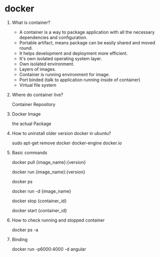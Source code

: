 # docker

1. What is container?

   * A container is a way to package application with all the necessary dependencies and configuration. 
   * Portable artifact, means package can be easily shared and moved round.
   * It helps development and deployment more efficient. 
   * It's own isolated operating system layer.
   * Own isolated environment.
   * Layers of images.
   * Container is running environment for image.
   * Port binded (talk to application running inside of container)
   * Virtual file system

2. Where do container live?
   
   Container Repository
   
3. Docker Image

   the actual Package
   
4. How to uninstall older version docker in ubuntu?
   
   sudo apt-get remove docker docker-engine docker.io
   
5. Basic commands

   docker pull {image_name}:{version}
   
   docker run {image_name}:{version}
   
   docker ps 
   
   docker run -d {image_name}
   
   docker stop {container_id}
   
   docker start {container_id}
   
6. How to check running and stopped container

   docker ps -a
   
7. Binding

   docker run -p6000:4000 -d angular
   


   
   
